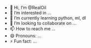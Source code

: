 - 👋 Hi, I’m @RealOil
- 👀 I’m interested in ...
- 🌱 I’m currently learning python, ml, dl
- 💞️ I’m looking to collaborate on ...
- 📫 How to reach me ...
- 😄 Pronouns: ...
- ⚡ Fun fact: ...

<!---
RealOil/RealOil is a ✨ special ✨ repository because its `README.md` (this file) appears on your GitHub profile.
You can click the Preview link to take a look at your changes.
--->
